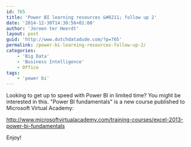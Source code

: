 ```yaml
---
id: 765
title: 'Power BI learning resources &#8211; follow up 2'
date: '2014-12-30T14:30:56+01:00'
author: 'Jeroen ter Heerdt'
layout: post
guid: 'http://www.dutchdatadude.com/?p=765'
permalink: /power-bi-learning-resources-follow-up-2/
categories:
    - 'Big Data'
    - 'Business Intelligence'
    - Office
tags:
    - 'power bi'
---
```


Looking to get up to speed with Power BI in limited time? You might be interested in this. "Power BI fundamentals" is a new course published to Microsoft Virtual Academy:

<a href="http://www.microsoftvirtualacademy.com/training-courses/excel-2013-power-bi-fundamentals">http://www.microsoftvirtualacademy.com/training-courses/excel-2013-power-bi-fundamentals</a>

Enjoy!
